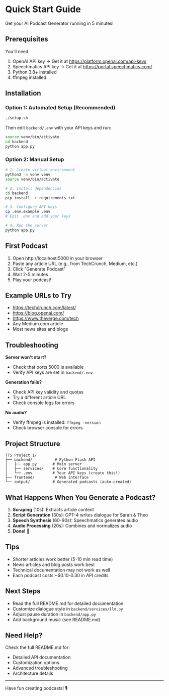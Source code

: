 # Quick Start Guide

Get your AI Podcast Generator running in 5 minutes!

## Prerequisites

You'll need:
1. OpenAI API key → Get it at https://platform.openai.com/api-keys
2. Speechmatics API key → Get it at https://portal.speechmatics.com/
3. Python 3.8+ installed
4. ffmpeg installed

## Installation

### Option 1: Automated Setup (Recommended)

```bash
./setup.sh
```

Then edit `backend/.env` with your API keys and run:

```bash
source venv/bin/activate
cd backend
python app.py
```

### Option 2: Manual Setup

```bash
# 1. Create virtual environment
python3 -m venv venv
source venv/bin/activate

# 2. Install dependencies
cd backend
pip install -r requirements.txt

# 3. Configure API keys
cp .env.example .env
# Edit .env and add your keys

# 4. Run the server
python app.py
```

## First Podcast

1. Open http://localhost:5000 in your browser
2. Paste any article URL (e.g., from TechCrunch, Medium, etc.)
3. Click "Generate Podcast"
4. Wait 2-5 minutes
5. Play your podcast!

## Example URLs to Try

- https://techcrunch.com/latest/
- https://blog.openai.com/
- https://www.theverge.com/tech
- Any Medium.com article
- Most news sites and blogs

## Troubleshooting

**Server won't start?**
- Check that ports 5000 is available
- Verify API keys are set in `backend/.env`

**Generation fails?**
- Check API key validity and quotas
- Try a different article URL
- Check console logs for errors

**No audio?**
- Verify ffmpeg is installed: `ffmpeg -version`
- Check browser console for errors

## Project Structure

```
TTS Project 1/
├── backend/          # Python Flask API
│   ├── app.py       # Main server
│   ├── services/    # Core functionality
│   └── .env         # Your API keys (create this!)
├── frontend/         # Web interface
└── output/          # Generated podcasts (auto-created)
```

## What Happens When You Generate a Podcast?

1. **Scraping** (10s): Extracts article content
2. **Script Generation** (30s): GPT-4 writes dialogue for Sarah & Theo
3. **Speech Synthesis** (60-90s): Speechmatics generates audio
4. **Audio Processing** (20s): Combines and normalizes audio
5. **Done!** 🎉

## Tips

- Shorter articles work better (5-10 min read time)
- News articles and blog posts work best
- Technical documentation may not work as well
- Each podcast costs ~$0.10-0.30 in API credits

## Next Steps

- Read the full README.md for detailed documentation
- Customize dialogue style in `backend/services/llm.py`
- Adjust pause duration in `backend/app.py`
- Add background music (see README.md)

## Need Help?

Check the full README.md for:
- Detailed API documentation
- Customization options
- Advanced troubleshooting
- Architecture details

---

Have fun creating podcasts! 🎙️
